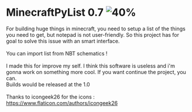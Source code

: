 # MinecraftPyList 0.7 ![40%](https://progress-bar.dev/40/?title=progress)
For building huge things in minecraft, you need to setup a list of the things you need to get, but notepad is not user-friendly. So this project has for goal to solve this issue with an smart interface.\
\
You can import list from NBT schematics !\
\
I made this for improve my self. I think this software is useless and i'm gonna work on something more cool. If you want continue the project, you can.
\
Builds would be released at the 1.0\
\
Thanks to icongeek26 for the icons : https://www.flaticon.com/authors/icongeek26
